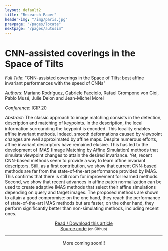 ```yaml
---
layout: default2
title: "Research Paper"
header-img: "/img/paris.jpg"
prevpage: "/pages/locate"
nextpage: "/pages/autosim"
---
```


CNN-assisted coverings in the Space of Tilts
===================

*Full Title*: "CNN-assisted coverings in the Space of Tilts: best affine invariant performances with the speed of CNNs"

*Authors*: Mariano Rodríguez, Gabriele Facciolo, Rafael Grompone von Gioi, Pablo Musé, Julie Delon and Jean-Michel Morel

*Conference*: [ICIP 20](https://2020.ieeeicip.org/)

*Abstract*:
The classic approach to image matching consists in the detection, description and matching of keypoints. In the description, the local information surrounding the keypoint is encoded. This locality enables affine invariant methods. Indeed, smooth deformations caused by viewpoint changes are well approximated by affine maps. Despite numerous efforts, affine invariant descriptors have remained elusive. This has led to the development of IMAS (Image Matching by Affine Simulation) methods that simulate viewpoint changes to attain the desired invariance. Yet, recent CNN-based methods seem to provide a way to learn affine invariant descriptors. Still, as a first contribution, we show that current CNN-based methods are far from the state-of-the-art performance provided by IMAS. This confirms that there is still room for improvement for learned methods. Second, we show that recent advances in affine patch normalization can be used to create adaptive IMAS methods that select their affine simulations depending on query and target images. The proposed methods are shown to attain a good compromise: on the one hand, they reach the performance of state-of-the-art IMAS methods but are faster; on the other hand, they perform significantly better than non-simulating methods, including recent ones.


<center><a href="https://hal.archives-ouvertes.fr/hal-02494121/document">Read / Download this article</a> </center>

<!-- <center><a href="https://hal.archives-ouvertes.fr/hal-02494121/document">See this article</a> <small>(on HAL)</small> </center> -->

<center><a href="https://github.com/rdguez-mariano/fast_imas_IPOL/tree/master/adaptiveIMAS"> Source code</a> <small>(on Github)</small></center>


---

<center>More coming soon!!!</center>
